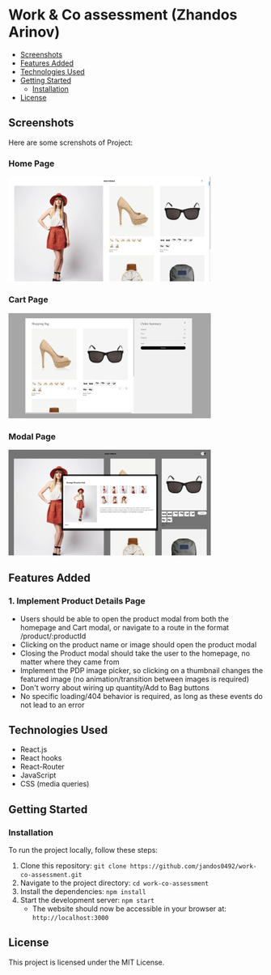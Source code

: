 # Work & Co assessment (Zhandos Arinov)

- [Screenshots](#screenshots)
- [Features Added](#features-added)
- [Technologies Used](#technologies-used)
- [Getting Started](#getting-started)
  - [Installation](#installation)
- [License](#license)

<h2 id="screenshots">Screenshots</h2>

Here are some screnshots of Project:

### Home Page

<img src="./public/screenshots/home-page.jpg" alt="Home Page screenshot" width="400px">

### Cart Page

<img src="./public/screenshots/cart-page.jpg" alt="Cart Page screnshot" width="400px">

### Modal Page

<img src="./public/screenshots/modal-page.jpg" alt=" Modal Page screenshot" width="400px">

<h2 id="features-added">Features Added</h2>

<h3>1. Implement Product Details Page</h3>

- Users should be able to open the product modal from both the homepage and Cart modal, or navigate to a route in the format /product/:productId
- Clicking on the product name or image should open the product modal
- Closing the Product modal should take the user to the homepage, no matter where they came from
- Implement the PDP image picker, so clicking on a thumbnail changes the featured image (no animation/transition between images is required)
- Don't worry about wiring up quantity/Add to Bag buttons
- No specific loading/404 behavior is required, as long as these events do not lead to an error



<h2 id="technologies-used">Technologies Used</h2>

- React.js
- React hooks
- React-Router
- JavaScript
- CSS (media queries)

<h2 id="getting-started">Getting Started</h2>

<h3 id="installation">Installation</h3>

To run the project locally, follow these steps:

1. Clone this repository: `git clone https://github.com/jandos0492/work-co-assessment.git`
2. Navigate to the project directory: `cd work-co-assessment`
3. Install the dependencies: `npm install`
4. Start the development server: `npm start`
    - The website should now be accessible in your browser at: `http://localhost:3000`

<h2 id="license">License</h2>

This project is licensed under the MIT License.